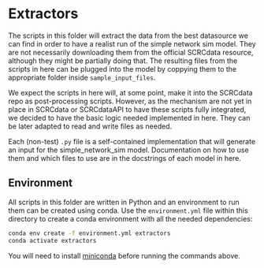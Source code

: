 # Extractors

The scripts in this folder will extract the data from the best datasource we can find in order to have a realist run of
the simple network sim model. They are not necessarily downloading them from the official SCRCdata resource, although
they might be partially doing that. The resulting files from the scripts in here can be plugged into the model by
coppying them to the appropriate folder inside `sample_input_files`.

We expect the scripts in here will, at some point, make it into the SCRCdata repo as post-processing scripts. However,
as the mechanism are not yet in place in SCRCdata or SCRCdataAPI to have these scripts fully integrated, we decided to
have the basic logic needed implemented in here. They can be later adapted to read and write files as needed.

Each (non-test) `.py` file is a self-contained implementation that will generate an input for the simple_network_sim
model. Documentation on how to use them and which files to use are in the docstrings of each model in here.

## Environment

All scripts in this folder are written in Python and an environment to run them can be created using conda. Use the
`environment.yml` file within this directory to create a conda environment with all the needed dependencies:

```bash
conda env create -f environment.yml extractors
conda activate extractors
```

You will need to install [miniconda](https://docs.conda.io/en/latest/miniconda.html) before running the commands above.
